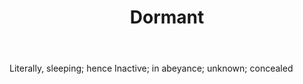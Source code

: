 ---
title: Dormant
letter: D
permalink: "/definitions/bld-dormant.html"
body: Literally, sleeping; hence Inactive; in abeyance; unknown; concealed
published_at: '2018-07-07'
source: Black's Law Dictionary 2nd Ed (1910)
layout: post
---